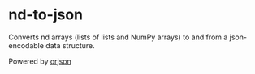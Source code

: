 # nd-to-json

Converts nd arrays (lists of lists and NumPy arrays) to and from a json-encodable data structure.

Powered by [orjson](https://github.com/ijl/orjson#numpy)
